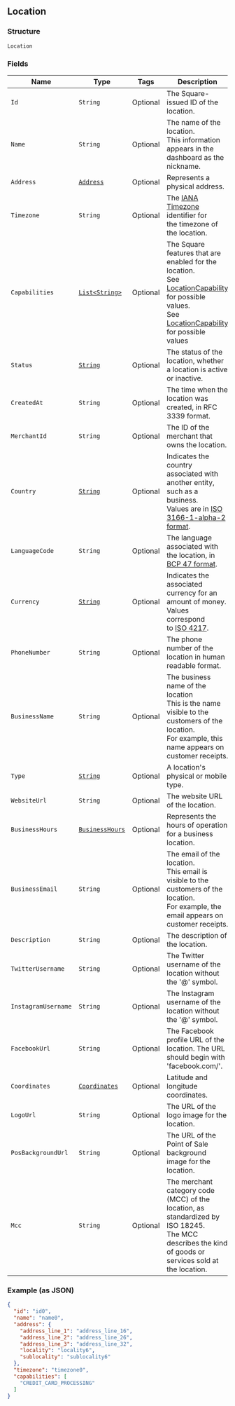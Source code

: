 ## Location

### Structure

`Location`

### Fields

| Name | Type | Tags | Description | Getter |
|  --- | --- | --- | --- | --- |
| `Id` | `String` | Optional | The Square-issued ID of the location. | String getId() |
| `Name` | `String` | Optional | The name of the location.<br>This information appears in the dashboard as the nickname. | String getName() |
| `Address` | [`Address`](/doc/models/address.md) | Optional | Represents a physical address. | Address getAddress() |
| `Timezone` | `String` | Optional | The [IANA Timezone](https://www.iana.org/time-zones) identifier for<br>the timezone of the location. | String getTimezone() |
| `Capabilities` | [`List<String>`](/doc/models/location-capability.md) | Optional | The Square features that are enabled for the location.<br>See [LocationCapability](#type-locationcapability) for possible values.<br>See [LocationCapability](#type-locationcapability) for possible values | List<String> getCapabilities() |
| `Status` | [`String`](/doc/models/location-status.md) | Optional | The status of the location, whether a location is active or inactive. | String getStatus() |
| `CreatedAt` | `String` | Optional | The time when the location was created, in RFC 3339 format. | String getCreatedAt() |
| `MerchantId` | `String` | Optional | The ID of the merchant that owns the location. | String getMerchantId() |
| `Country` | [`String`](/doc/models/country.md) | Optional | Indicates the country associated with another entity, such as a business.<br>Values are in [ISO 3166-1-alpha-2 format](http://www.iso.org/iso/home/standards/country_codes.htm). | String getCountry() |
| `LanguageCode` | `String` | Optional | The language associated with the location, in<br>[BCP 47 format](https://tools.ietf.org/html/bcp47#appendix-A). | String getLanguageCode() |
| `Currency` | [`String`](/doc/models/currency.md) | Optional | Indicates the associated currency for an amount of money. Values correspond<br>to [ISO 4217](https://wikipedia.org/wiki/ISO_4217). | String getCurrency() |
| `PhoneNumber` | `String` | Optional | The phone number of the location in human readable format. | String getPhoneNumber() |
| `BusinessName` | `String` | Optional | The business name of the location<br>This is the name visible to the customers of the location.<br>For example, this name appears on customer receipts. | String getBusinessName() |
| `Type` | [`String`](/doc/models/location-type.md) | Optional | A location's physical or mobile type. | String getType() |
| `WebsiteUrl` | `String` | Optional | The website URL of the location. | String getWebsiteUrl() |
| `BusinessHours` | [`BusinessHours`](/doc/models/business-hours.md) | Optional | Represents the hours of operation for a business location. | BusinessHours getBusinessHours() |
| `BusinessEmail` | `String` | Optional | The email of the location.<br>This email is visible to the customers of the location.<br>For example, the email appears on customer receipts. | String getBusinessEmail() |
| `Description` | `String` | Optional | The description of the location. | String getDescription() |
| `TwitterUsername` | `String` | Optional | The Twitter username of the location without the '@' symbol. | String getTwitterUsername() |
| `InstagramUsername` | `String` | Optional | The Instagram username of the location without the '@' symbol. | String getInstagramUsername() |
| `FacebookUrl` | `String` | Optional | The Facebook profile URL of the location. The URL should begin with 'facebook.com/'. | String getFacebookUrl() |
| `Coordinates` | [`Coordinates`](/doc/models/coordinates.md) | Optional | Latitude and longitude coordinates. | Coordinates getCoordinates() |
| `LogoUrl` | `String` | Optional | The URL of the logo image for the location. | String getLogoUrl() |
| `PosBackgroundUrl` | `String` | Optional | The URL of the Point of Sale background image for the location. | String getPosBackgroundUrl() |
| `Mcc` | `String` | Optional | The merchant category code (MCC) of the location, as standardized by ISO 18245.<br>The MCC describes the kind of goods or services sold at the location. | String getMcc() |

### Example (as JSON)

```json
{
  "id": "id0",
  "name": "name0",
  "address": {
    "address_line_1": "address_line_16",
    "address_line_2": "address_line_26",
    "address_line_3": "address_line_32",
    "locality": "locality6",
    "sublocality": "sublocality6"
  },
  "timezone": "timezone0",
  "capabilities": [
    "CREDIT_CARD_PROCESSING"
  ]
}
```

